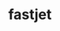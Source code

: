 ---
title: "fastjet"
layout: cache
categories: [package, develop-2025-04-13]
meta: {"compilers": ["gcc@11.4.0"], "num_specs": 2, "num_specs_by_stack": {"hep": 2, "root": 2}, "oss": ["ubuntu22.04"], "platforms": ["linux"], "stacks": ["hep", "root"], "targets": ["x86_64_v3"], "versions": ["3.4.3"]}
spec_details: [{"compiler": "gcc@11.4.0", "hash": "ciioco5clbabrlndpohqsrifscgfrgk2", "os": "ubuntu22.04", "platform": "linux", "size": "-", "stacks": ["hep", "root"], "target": "x86_64_v3", "variants": ["~atlas", "~auto-ptr", "build_system=autotools", "cxxstd=11", "plugins:=all", "+shared", "thread-safety=limited"], "versions": ["3.4.3"]}, {"compiler": "gcc@11.4.0", "hash": "i62lgdo2ztmds6woh6gtzdvfr7noxvz5", "os": "ubuntu22.04", "platform": "linux", "size": "-", "stacks": ["hep", "root"], "target": "x86_64_v3", "variants": ["~atlas", "~auto-ptr", "build_system=autotools", "cxxstd=11", "plugins:=cxx", "+shared", "thread-safety=limited"], "versions": ["3.4.3"]}]
---